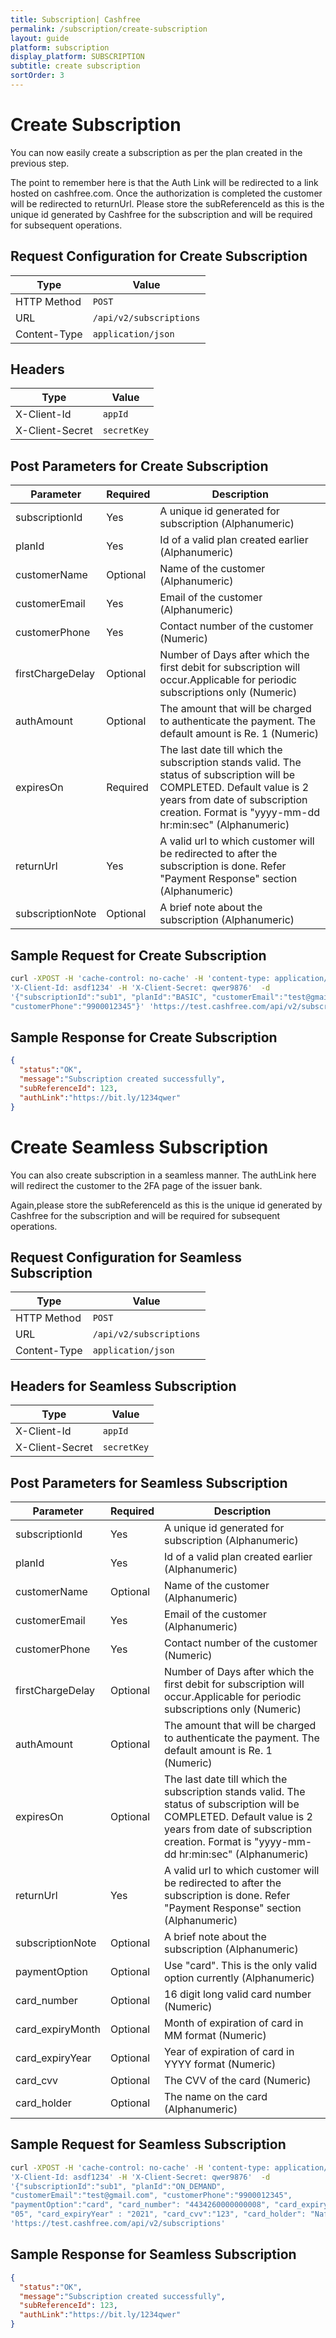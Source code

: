```yaml
---
title: Subscription| Cashfree
permalink: /subscription/create-subscription
layout: guide
platform: subscription
display_platform: SUBSCRIPTION
subtitle: create subscription
sortOrder: 3
---
```


# Create Subscription

You can now easily create a subscription as per the plan created in the previous step.

The point to remember here is that the Auth Link will be redirected to a link hosted on cashfree.com. Once the authorization is completed the customer will be redirected to returnUrl.
Please store the subReferenceId as this is the unique id generated by Cashfree for the subscription and will be required for subsequent operations.

## Request Configuration for Create Subscription

| Type                                  | Value                                      |
|-------------------------------------|-----------------------------------------------------------|
| HTTP Method      | <code class="highlighter-rouge">POST</code>      |
| URL      | <code class="highlighter-rouge"><span class="custom-parse-server-mount">/api/v2/</span>subscriptions</code>      |
| Content-Type      | <code class="highlighter-rouge">application/json</code>      |

## Headers 

| Type                                  | Value                                      |
|------------------------------------------|----------------------------------------------------|
| X-Client-Id      | <code class="highlighter-rouge">appId</code>      |
| X-Client-Secret      | <code class="highlighter-rouge">secretKey</code>      |


## Post Parameters for Create Subscription

| Parameter             | Required                     | Description                                      |
|-------------------------------------|-----------|----------------------------------------------------|
| subscriptionId   | Yes   | A unique id generated for subscription (Alphanumeric)      |
| planId  | Yes    |  Id of a valid plan created earlier (Alphanumeric)      |
| customerName      | Optional | Name of the customer (Alphanumeric)      |
| customerEmail   | Yes   |  Email of the customer (Alphanumeric)      |
| customerPhone | Yes      |  Contact number of the customer (Numeric)      |
| firstChargeDelay   | Optional   |  Number of Days after which the first debit for subscription will occur.Applicable for periodic subscriptions only (Numeric)     |
| authAmount | Optional      | The amount that will be charged to authenticate the payment. The default amount is Re. 1 (Numeric)     |
| expiresOn  | Required      |  The last date till which the subscription stands valid. The status of subscription will  be  COMPLETED. Default value is 2 years from date of subscription creation. Format is "yyyy-mm-dd hr:min:sec" (Alphanumeric)      |
| returnUrl | Yes | A valid url to which customer will be redirected to after the subscription is done. Refer "Payment Response" section (Alphanumeric)|
| subscriptionNote | Optional | A brief note about the subscription (Alphanumeric)|


## Sample Request for Create Subscription

```bash
curl -XPOST -H 'cache-control: no-cache' -H 'content-type: application/json' -H
'X-Client-Id: asdf1234' -H 'X-Client-Secret: qwer9876'  -d
'{"subscriptionId":"sub1", "planId":"BASIC", "customerEmail":"test@gmail.com",
"customerPhone":"9900012345"}' 'https://test.cashfree.com/api/v2/subscriptions'
```

## Sample Response for Create Subscription

```json
{
  "status":"OK",
  "message":"Subscription created successfully",
  "subReferenceId": 123,
  "authLink":"https://bit.ly/1234qwer"
}
```



# Create Seamless Subscription

You can also create subscription in a seamless manner. The authLink here will redirect the customer to the 2FA page of the issuer bank.

Again,please store the subReferenceId as this is the unique id generated by Cashfree for the subscription and will be required for subsequent operations.

## Request Configuration for Seamless Subscription

| Type                                  | Value                                      |
|-------------------------------------|-----------------------------------------------------------|
| HTTP Method      | <code class="highlighter-rouge">POST</code>      |
| URL      | <code class="highlighter-rouge"><span class="custom-parse-server-mount">/api/v2/</span>subscriptions</code>      |
| Content-Type      | <code class="highlighter-rouge">application/json</code>      |


## Headers for Seamless Subscription

| Type                                  | Value                                      |
|------------------------------------------|----------------------------------------------------|
| X-Client-Id      | <code class="highlighter-rouge">appId</code>      |
| X-Client-Secret      | <code class="highlighter-rouge">secretKey</code>      |


## Post Parameters for Seamless Subscription

| Parameter             | Required                     | Description                                      |
|-------------------------------------|-----------|----------------------------------------------------|
| subscriptionId   | Yes   | A unique id generated for subscription (Alphanumeric)      |
| planId  | Yes    | Id of a valid plan created earlier (Alphanumeric)      |
| customerName      | Optional | Name of the customer (Alphanumeric)      |
| customerEmail   | Yes   | Email of the customer (Alphanumeric)      |
| customerPhone | Yes      | Contact number of the customer (Numeric)      |
| firstChargeDelay   | Optional   | Number of Days after which the first debit for subscription will occur.Applicable for periodic subscriptions only (Numeric)      |
| authAmount | Optional      | The amount that will be charged to authenticate the payment. The default amount is Re. 1 (Numeric)     |
| expiresOn  | Optional      | The last date till which the subscription stands valid. The status of subscription will  be  COMPLETED. Default value is 2 years from date of subscription creation. Format is "yyyy-mm-dd hr:min:sec" (Alphanumeric)      |
| returnUrl | Yes | A valid url to which customer will be redirected to after the subscription is done. Refer "Payment Response" section (Alphanumeric) |
| subscriptionNote | Optional | A brief note about the subscription (Alphanumeric) |
| paymentOption		|	Optional	|	 Use "card". This is the only valid option currently (Alphanumeric) |
| card_number	|	Optional	|	 16 digit long valid card number (Numeric) |
| card_expiryMonth	|	Optional	|	 Month of expiration of card in MM format (Numeric) |
| card_expiryYear	|	Optional	|	 Year of expiration of card in YYYY format (Numeric) |
| card_cvv	|	Optional	|	 The CVV of the card (Numeric) |
| card_holder	|	Optional	|	 The name on the card (Alphanumeric) |


## Sample Request for Seamless Subscription

```bash
curl -XPOST -H 'cache-control: no-cache' -H 'content-type: application/json' -H
'X-Client-Id: asdf1234' -H 'X-Client-Secret: qwer9876'  -d
'{"subscriptionId":"sub1", "planId":"ON_DEMAND",
"customerEmail":"test@gmail.com", "customerPhone":"9900012345",
"paymentOption":"card", "card_number": "4434260000000008", "card_expiryMonth" :
"05", "card_expiryYear" : "2021", "card_cvv":"123", "card_holder": "Nafey"}'
'https://test.cashfree.com/api/v2/subscriptions'
```

## Sample Response for Seamless Subscription

```json
{
  "status":"OK",
  "message":"Subscription created successfully",
  "subReferenceId": 123,
  "authLink":"https://bit.ly/1234qwer"
}
```
